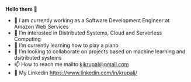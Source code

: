  **Hello there 👋**

- 🏢 I am currently working as a Software Development Engineer at Amazon Web Services 
- 👀 I’m interested in Distributed Systems, Cloud and Serverless Computing
- 🎹 I’m currently learning how to play a piano  
- 💞️ I’m looking to collaborate on projects based on machine learning and dsitributed systems
- 📫 How to reach me mailto:kjkrupal@gmail.com
- 📎 My Linkedin https://www.linkedin.com/in/krupalj/

<!---
kjkrupal/kjkrupal is a ✨ special ✨ repository because its `README.md` (this file) appears on your GitHub profile.
You can click the Preview link to take a look at your changes.
--->
